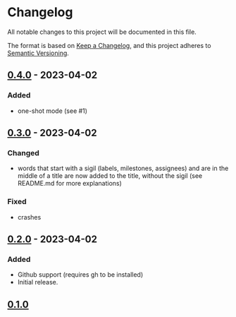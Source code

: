 # Changelog

All notable changes to this project will be documented in this file.

The format is based on [Keep a Changelog](https://keepachangelog.com/en/1.0.0/),
and this project adheres to [Semantic Versioning](https://semver.org/spec/v2.0.0.html).

## [0.4.0] - 2023-04-02

### Added

- one-shot mode (see #1)

## [0.3.0] - 2023-04-02

### Changed

- words that start with a sigil (labels, milestones, assignees) and are in the middle of a title are now added to the title, without the sigil (see README.md for more explanations)

### Fixed

- crashes

## [0.2.0] - 2023-04-02

### Added

- Github support (requires gh to be installed)
- Initial release.

## [0.1.0]

[Unreleased]: https://github.com/ewen-lbh/issurge/compare/v0.4.0...HEAD
[0.4.0]: https://github.com/ewen-lbh/issurge/compare/v0.3.0...v0.4.0
[0.3.0]: https://github.com/ewen-lbh/issurge/compare/v0.2.0...v0.3.0
[0.2.0]: https://github.com/ewen-lbh/issurge/compare/v0.1.0...v0.2.0
[0.1.0]: https://github.com/ewen-lbh/issurge/releases/tag/v0.1.0

[//]: # (C3-2-DKAC:GGH:Rewen-lbh/issurge:Tv{t})
